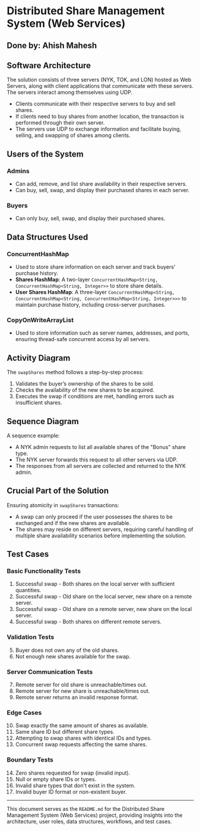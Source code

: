 # Distributed Share Management System (Web Services)

## Done by: Ahish Mahesh

## Software Architecture
The solution consists of three servers (NYK, TOK, and LON) hosted as Web Servers, along with client applications that communicate with these servers. The servers interact among themselves using UDP.

- Clients communicate with their respective servers to buy and sell shares.
- If clients need to buy shares from another location, the transaction is performed through their own server.
- The servers use UDP to exchange information and facilitate buying, selling, and swapping of shares among clients.

## Users of the System

### Admins
- Can add, remove, and list share availability in their respective servers.
- Can buy, sell, swap, and display their purchased shares in each server.

### Buyers
- Can only buy, sell, swap, and display their purchased shares.

## Data Structures Used

### ConcurrentHashMap
- Used to store share information on each server and track buyers' purchase history.
- **Shares HashMap**: A two-layer `ConcurrentHashMap<String, ConcurrentHashMap<String, Integer>>` to store share details.
- **User Shares HashMap**: A three-layer `ConcurrentHashMap<String, ConcurrentHashMap<String, ConcurrentHashMap<String, Integer>>>` to maintain purchase history, including cross-server purchases.

### CopyOnWriteArrayList
- Used to store information such as server names, addresses, and ports, ensuring thread-safe concurrent access by all servers.

## Activity Diagram
The `swapShares` method follows a step-by-step process:
1. Validates the buyer’s ownership of the shares to be sold.
2. Checks the availability of the new shares to be acquired.
3. Executes the swap if conditions are met, handling errors such as insufficient shares.

## Sequence Diagram
A sequence example:
- A NYK admin requests to list all available shares of the "Bonus" share type.
- The NYK server forwards this request to all other servers via UDP.
- The responses from all servers are collected and returned to the NYK admin.

## Crucial Part of the Solution
Ensuring atomicity in `swapShares` transactions:
- A swap can only proceed if the user possesses the shares to be exchanged and if the new shares are available.
- The shares may reside on different servers, requiring careful handling of multiple share availability scenarios before implementing the solution.

## Test Cases

### Basic Functionality Tests
1. Successful swap - Both shares on the local server with sufficient quantities.
2. Successful swap - Old share on the local server, new share on a remote server.
3. Successful swap - Old share on a remote server, new share on the local server.
4. Successful swap - Both shares on different remote servers.

### Validation Tests
5. Buyer does not own any of the old shares.
6. Not enough new shares available for the swap.

### Server Communication Tests
7. Remote server for old share is unreachable/times out.
8. Remote server for new share is unreachable/times out.
9. Remote server returns an invalid response format.

### Edge Cases
10. Swap exactly the same amount of shares as available.
11. Same share ID but different share types.
12. Attempting to swap shares with identical IDs and types.
13. Concurrent swap requests affecting the same shares.

### Boundary Tests
14. Zero shares requested for swap (invalid input).
15. Null or empty share IDs or types.
16. Invalid share types that don't exist in the system.
17. Invalid buyer ID format or non-existent buyer.

---

This document serves as the `README.md` for the Distributed Share Management System (Web Services) project, providing insights into the architecture, user roles, data structures, workflows, and test cases.
